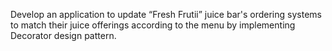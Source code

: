 Develop an application to update “Fresh Frutii” juice bar's ordering systems to match their juice offerings according to the menu by implementing Decorator design pattern.

